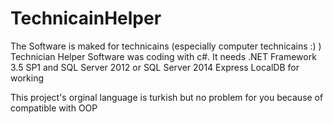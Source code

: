 # TechnicainHelper

The Software is maked for technicains (especially computer technicains
:) ) Technician Helper Software was coding with c#. It needs .NET
Framework 3.5 SP1 and SQL Server 2012 or SQL Server 2014 Express LocalDB
for working

This project's orginal language is turkish but no problem for you because of compatible with OOP
